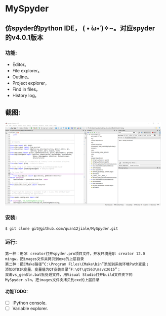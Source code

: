 # MySpyder


## 仿spyder的python IDE， ( • ̀ω•́ )✧~。对应spyder的v4.0.1版本

### 功能:
* Editor。
* File explorer。
* Outline。
* Project explorer。
* Find in files。
* History log。

## 截图:
<img src="https://github.com/quan12jiale/MySpyder/blob/master/images/screenshot.png" alt="MySpyder运行截图" />

### 安装:
```
$ git clone git@github.com/quan12jiale/MySpyder.git
```

### 运行:
```
第一种：用Qt creator打开spyder.pro项目文件，开发环境是Qt creator 12.0 mingw，把images文件夹拷贝到exe的上层目录
第二种：把CMake路径“C:\Program Files\CMake\bin”添加到系统环境Path变量；
添加QTDIR变量，变量值为QT安装目录“F:\QT\qt563\msvc2015”；
双击vs_genSln.bat批处理文件，用Visual Studio打开build文件夹下的MySpyder.sln，把images文件夹拷贝到exe的上层目录
```

#### 功能TODO:
- [ ] IPython console.
- [ ] Variable explorer.

